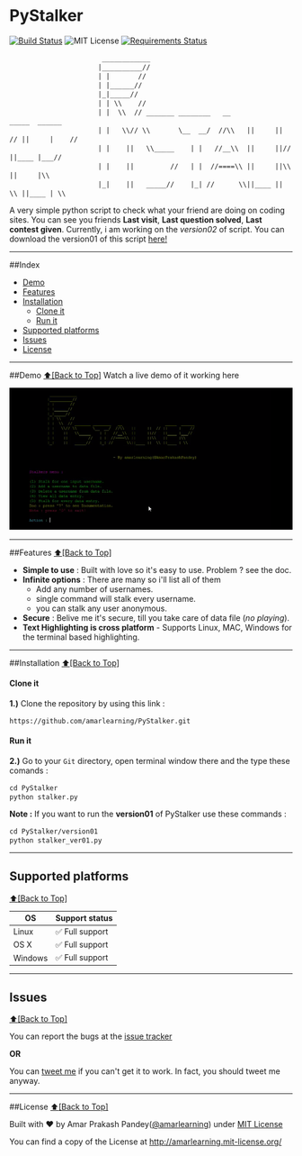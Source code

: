 # PyStalker
[![Build Status](https://travis-ci.org/amarlearning/PyStalker.svg?branch=master)](https://travis-ci.org/amarlearning/PyStalker) ![MIT License](https://img.shields.io/pypi/l/pyzipcode-cli.svg) [![Requirements Status](https://requires.io/github/amarlearning/PyStalker/requirements.svg?branch=master)](https://requires.io/github/amarlearning/PyStalker/requirements/?branch=master) 

```
                       ____________
                      |__________//
                      | |       //
                      | |______//        
                      |_|_____//     
                      | | \\    //
                      | |  \\  // _______ ________   __                   _____  ______
                      | |   \\// \\       \__  __/  //\\   ||     ||  // ||     |    //
                      | |    ||   \\_____    | |   //__\\  ||     ||//   ||____ |___//
                      | |    ||         //   | |  //====\\ ||     ||\\   ||     |\\
                      |_|    ||   _____//    |_| //      \\||____ ||  \\ ||____ | \\
```

A very simple python script to check what your friend are doing on coding sites. You can see you friends **Last visit**, **Last question solved**, **Last contest given**. Currently, i am working on the *version02* of script. You can download the version01 of this script [here!](https://github.com/amarlearning/PyStalker/archive/ver02.zip)

***
<!--https://youtu.be/HeY2f43b59s-->
##Index
- [Demo](#demo)
- [Features](#features)
- [Installation](#installation)
  - [Clone it](#clone-it)
  - [Run it](#run-it)
- [Supported platforms](#supported-platforms)
- [Issues](#issues)
- [License](#license)

***

##Demo
[:arrow_up:\[Back to Top\]](https://github.com/amarlearning/PyStalker#pystalker)
Watch a live demo of it working here

[![asciicast](https://github.com/amarlearning/PyStalker/raw/master/screenshots/video.png)](https://youtu.be/HeY2f43b59s)

***

##Features
[:arrow_up:\[Back to Top\]](https://github.com/amarlearning/PyStalker#pystalker)

- **Simple to use** : Built with love so it's easy to use. Problem ? see the doc.
- **Infinite options** : There are many so i'll list all of them 
  - Add any number of usernames.
  - single command will stalk every username.
  - you can stalk any user anonymous.
- **Secure** : Belive me it's secure, till you take care of data file (*no playing*). 
- **Text Highlighting is cross platform** - Supports Linux, MAC, Windows for the terminal based highlighting.

***

##Installation
[:arrow_up:\[Back to Top\]](https://github.com/amarlearning/PyStalker#pystalker)

#### Clone it

<b>1.)</b> Clone the repository by using this link :
```
https://github.com/amarlearning/PyStalker.git
```
#### Run it

<b>2.)</b> Go to your ```Git``` directory, open terminal window there and the type these comands :
```
cd PyStalker
python stalker.py
```

<b>Note :</b> If you want to run the **version01** of PyStalker use these commands :
```
cd PyStalker/version01
python stalker_ver01.py
```

***

## Supported platforms
[:arrow_up:\[Back to Top\]](https://github.com/amarlearning/PyStalker#pystalker)

| OS | Support status |
| --- | --- |
| Linux | :white_check_mark: Full support |
| OS X | :white_check_mark: Full support  |
| Windows | :white_check_mark: Full support |
***


## Issues
[:arrow_up:\[Back to Top\]](https://github.com/amarlearning/PyStalker#pystalker)

You can report the bugs at the [issue tracker](https://github.com/amarlearning/PyStalker/issues)

**OR**

You can [tweet me](https://twitter.com/amarpandey007) if you can't get it to work. In fact, you should tweet me anyway.

***

##License
[:arrow_up:\[Back to Top\]](https://github.com/amarlearning/PyStalker#pystalker)

Built with ♥ by Amar Prakash Pandey([@amarlearning](http://github.com/amarlearning)) under [MIT License](http://amarlearning.mit-license.org/) 

You can find a copy of the License at http://amarlearning.mit-license.org/
